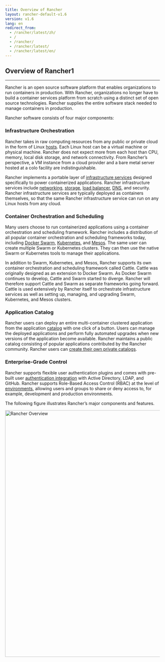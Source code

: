 ```yaml
---
title: Overview of Rancher
layout: rancher-default-v1.6
version: v1.6
lang: en
redirect_from:
  - /rancher/latest/zh/
  - /
  - /rancher/
  - /rancher/latest/
  - /rancher/latest/en/
---
```


## Overview of Rancher1
---

Rancher is an open source software platform that enables organizations to run containers in production. With Rancher, organizations no longer have to build a container services platform from scratch using a distinct set of open source technologies. Rancher supplies the entire software stack needed to manage containers in production.

Rancher software consists of four major components:

### Infrastructure Orchestration

Rancher takes in raw computing resources from any public or private cloud in the form of Linux [hosts]({{site.baseurl}}/rancher/{{page.version}}/{{page.lang}}/hosts/). Each Linux host can be a virtual machine or physical machine. Rancher does not expect more from each host than CPU, memory, local disk storage, and network connectivity. From Rancher’s perspective, a VM instance from a cloud provider and a bare metal server hosted at a colo facility are indistinguishable.

Rancher implements a portable layer of [infrastructure services]({{site.baseurl}}/rancher/{{page.version}}/{{page.lang}}/rancher-services/) designed specifically to power containerized applications. Rancher infrastructure services include [networking]({{site.baseurl}}/rancher/{{page.version}}/{{page.lang}}/rancher-services/networking), [storage]({{site.baseurl}}/rancher/{{page.version}}/{{page.lang}}/rancher-services/storage-service/), [load balancer]({{site.baseurl}}/rancher/{{page.version}}/{{page.lang}}/rancher-services/load-balancer/), [DNS]({{site.baseurl}}/rancher/{{page.version}}/{{page.lang}}/rancher-services/dns-service/), and security. Rancher infrastructure services are typically deployed as containers themselves, so that the same Rancher infrastructure service can run on any Linux hosts from any cloud.

### Container Orchestration and Scheduling

Many users choose to run containerized applications using a container orchestration and scheduling framework. Rancher includes a distribution of all popular container orchestration and scheduling frameworks today, including [Docker Swarm]({{site.baseurl}}/rancher/{{page.version}}/{{page.lang}}/swarm), [Kubernetes]({{site.baseurl}}/rancher/{{page.version}}/{{page.lang}}/kubernetes), and [Mesos]({{site.baseurl}}/rancher/{{page.version}}/{{page.lang}}/mesos/). The same user can create multiple Swarm or Kubernetes clusters. They can then use the native Swarm or Kubernetes tools to manage their applications.

In addition to Swarm, Kubernetes, and Mesos, Rancher supports its own container orchestration and scheduling framework called Cattle. Cattle was originally designed as an extension to Docker Swarm. As Docker Swarm continues to develop, Cattle and Swarm started to diverge. Rancher will therefore support Cattle and Swarm as separate frameworks going forward. Cattle is used extensively by Rancher itself to orchestrate infrastructure services as well as setting up, managing, and upgrading Swarm, Kubernetes, and Mesos clusters.

### Application Catalog

Rancher users can deploy an entire multi-container clustered application from the application [catalog]({{site.baseurl}}/rancher/{{page.version}}/{{page.lang}}/catalog) with one click of a button. Users can manage the deployed applications and perform fully automated upgrades when new versions of the application become available. Rancher maintains a public catalog consisting of popular applications contributed by the Rancher community. Rancher users can [create their own private catalogs]({{site.baseurl}}/rancher/{{page.version}}/{{page.lang}}/catalog/private-catalog/).

### Enterprise-Grade Control

Rancher supports flexible user authentication plugins and comes with pre-built user [authentication integration]({{site.baseurl}}/rancher/{{page.version}}/{{page.lang}}/configuration/access-control/) with Active Directory, LDAP, and GitHub. Rancher supports Role-Based Access Control (RBAC) at the level of [environments]({{site.baseurl}}/rancher/{{page.version}}/{{page.lang}}/environments/), allowing users and groups to share or deny access to, for example, development and production environments.

The following figure illustrates Rancher’s major components and features.

<img src="{{site.baseurl}}/img/rancher/rancher_overview_2.png" width="800" alt="Rancher Overview">
